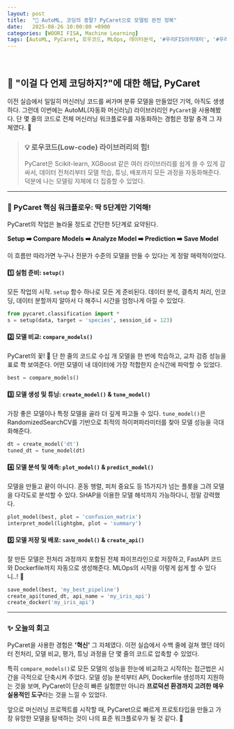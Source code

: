 ```yaml
---
layout: post
title:  "🤖 AutoML, 코딩의 종말? PyCaret으로 모델링 완전 정복"
date:   2025-08-26 10:00:00 +0900
categories: [WOORI FISA, Machine Learning]
tags: [AutoML, PyCaret, 로우코드, MLOps, 데이터분석, '#우리FIS아카데미', '#우리FISA', '#AI엔지니어링', '#K-디지털트레이닝', '#우리에프아이에스', '#글로벌소프트웨어캠퍼스']
---
```


<br>

## :carrot: "이걸 다 언제 코딩하지?"에 대한 해답, PyCaret

이전 실습에서 일일히 머신러닝 코드를 써가며 분류 모델을 만들었던 기억, 아직도 생생하다. 그런데 이번에는 AutoML(자동화 머신러닝) 라이브러리인 `PyCaret`을 사용해봤다. 단 몇 줄의 코드로 전체 머신러닝 워크플로우를 자동화하는 경험은 정말 충격 그 자체였다. 🤯

> ### 💡 로우코드(Low-code) 라이브러리의 힘!
> PyCaret은 Scikit-learn, XGBoost 같은 여러 라이브러리를 쉽게 쓸 수 있게 감싸서, 데이터 전처리부터 모델 학습, 튜닝, 배포까지 모든 과정을 자동화해준다. 덕분에 나는 모델링 자체에 더 집중할 수 있었다.

---

### 🚀 PyCaret 핵심 워크플로우: 딱 5단계만 기억해!

PyCaret의 작업은 놀라울 정도로 간단한 5단계로 요약된다.

**Setup ➡️ Compare Models ➡️ Analyze Model ➡️ Prediction ➡️ Save Model**

이 흐름만 따라가면 누구나 전문가 수준의 모델을 만들 수 있다는 게 정말 매력적이었다.

#### 1️⃣ 실험 준비: `setup()`
모든 작업의 시작. `setup` 함수 하나로 모든 게 준비된다. 데이터 분석, 결측치 처리, 인코딩, 데이터 분할까지 알아서 다 해주니 시간을 엄청나게 아낄 수 있었다.

```python
from pycaret.classification import *
s = setup(data, target = 'species', session_id = 123)
```

#### 2️⃣ 모델 비교: `compare_models()`
PyCaret의 꽃! 🌸 단 한 줄의 코드로 수십 개 모델을 한 번에 학습하고, 교차 검증 성능을 표로 쫙 보여준다. 어떤 모델이 내 데이터에 가장 적합한지 순식간에 파악할 수 있었다.

```python
best = compare_models()
```

#### 3️⃣ 모델 생성 및 튜닝: `create_model()` & `tune_model()`
가장 좋은 모델이나 특정 모델을 골라 더 깊게 파고들 수 있다. `tune_model()`은 RandomizedSearchCV를 기반으로 최적의 하이퍼파라미터를 찾아 모델 성능을 극대화해준다.

```python
dt = create_model('dt')
tuned_dt = tune_model(dt)
```

#### 4️⃣ 모델 분석 및 예측: `plot_model()` & `predict_model()`
모델을 만들고 끝이 아니다. 혼동 행렬, 피처 중요도 등 15가지가 넘는 플롯을 그려 모델을 다각도로 분석할 수 있다. SHAP을 이용한 모델 해석까지 가능하다니, 정말 강력했다.

```python
plot_model(best, plot = 'confusion_matrix')
interpret_model(lightgbm, plot = 'summary')
```

#### 5️⃣ 모델 저장 및 배포: `save_model()` & `create_api()`
잘 만든 모델은 전처리 과정까지 포함된 전체 파이프라인으로 저장하고, FastAPI 코드와 Dockerfile까지 자동으로 생성해준다. MLOps의 시작을 이렇게 쉽게 할 수 있다니..! 🐳

```python
save_model(best, 'my_best_pipeline')
create_api(tuned_dt, api_name = 'my_iris_api')
create_docker('my_iris_api')
```

---

### ✨ 오늘의 회고

PyCaret을 사용한 경험은 **'혁신'** 그 자체였다. 이전 실습에서 수백 줄에 걸쳐 했던 데이터 전처리, 모델 비교, 평가, 튜닝 과정을 단 몇 줄의 코드로 압축할 수 있었다.

특히 `compare_models()`로 모든 모델의 성능을 한눈에 비교하고 시작하는 접근법은 시간을 극적으로 단축시켜 주었다. 모델 성능 분석부터 API, Dockerfile 생성까지 지원하는 것을 보며, PyCaret이 단순히 빠른 실험뿐만 아니라 **프로덕션 환경까지 고려한 매우 실용적인 도구**라는 것을 느낄 수 있었다.

앞으로 머신러닝 프로젝트를 시작할 때, PyCaret으로 빠르게 프로토타입을 만들고 가장 유망한 모델을 탐색하는 것이 나의 표준 워크플로우가 될 것 같다. 🚀

